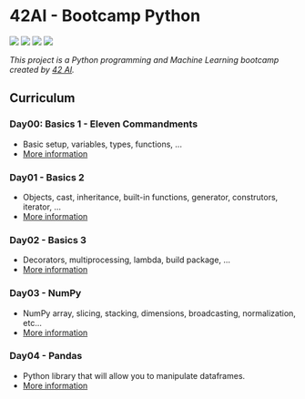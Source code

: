 # 42AI - Bootcamp Python  
![](https://img.shields.io/badge/Status-InProgress-critical)
![](https://img.shields.io/badge/Project-42AI-%23002D62)
![](https://img.shields.io/badge/Language-Python-yellow)
![](https://img.shields.io/badge/Bootcamp-42FR-blueviolet)

*This project is a Python programming and Machine Learning bootcamp created by [42 AI](https://github.com/42-AI).* 


## Curriculum

### Day00: Basics 1 - Eleven Commandments

- Basic setup, variables, types, functions, ...
- [More information](https://github.com/msoares-prog/42AI-BootcampPython/tree/main/day00)

### Day01 - Basics 2

- Objects, cast, inheritance, built-in functions, generator, construtors, iterator, ...
- [More information](https://github.com/msoares-prog/42AI-BootcampPython/tree/main/day01)

### Day02 - Basics 3

- Decorators, multiprocessing, lambda, build package, ...
- [More information](https://github.com/msoares-prog/42AI-BootcampPython/tree/main/day02)

### Day03 - NumPy

- NumPy array, slicing, stacking, dimensions, broadcasting, normalization, etc...
- [More information](https://github.com/msoares-prog/42AI-BootcampPython/tree/main/day03)

### Day04 - Pandas

- Python library that will allow you to manipulate dataframes.
- [More information](https://github.com/msoares-prog/42AI-BootcampPython/tree/main/day04)

